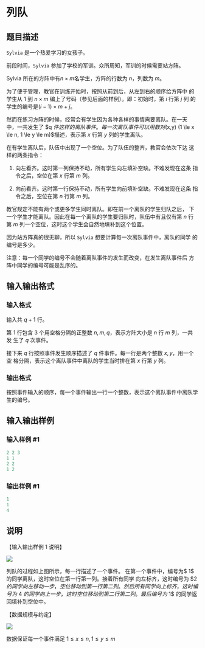 # 列队

## 题目描述

`Sylvia` 是一个热爱学习的女孩子。

前段时间，`Sylvia` 参加了学校的军训。众所周知，军训的时候需要站方阵。

Sylvia 所在的方阵中有$n \times m$名学生，方阵的行数为 $n$，列数为 $m$。

为了便于管理，教官在训练开始时，按照从前到后，从左到右的顺序给方阵中 的学生从 1 到 $n \times m$ 编上了号码（参见后面的样例）。即：初始时，第 $i$ 行第 $j$ 列 的学生的编号是$(i-1)\times m + j$。

然而在练习方阵的时候，经常会有学生因为各种各样的事情需要离队。在一天 中，一共发生了 $q $件这样的离队事件。每一次离队事件可以用数对$(x,y) (1 \le x \le n, 1 \le y \le m)$描述，表示第 $x$ 行第 $y$ 列的学生离队。

在有学生离队后，队伍中出现了一个空位。为了队伍的整齐，教官会依次下达 这样的两条指令：

1. 向左看齐。这时第一列保持不动，所有学生向左填补空缺。不难发现在这条 指令之后，空位在第 $x$ 行第 $m$ 列。

2. 向前看齐。这时第一行保持不动，所有学生向前填补空缺。不难发现在这条 指令之后，空位在第 $n$ 行第 $m$ 列。

教官规定不能有两个或更多学生同时离队。即在前一个离队的学生归队之后， 下一个学生才能离队。因此在每一个离队的学生要归队时，队伍中有且仅有第 $n$ 行 第 $m$ 列一个空位，这时这个学生会自然地填补到这个位置。

因为站方阵真的很无聊，所以 `Sylvia` 想要计算每一次离队事件中，离队的同学 的编号是多少。

注意：每一个同学的编号不会随着离队事件的发生而改变，在发生离队事件后 方阵中同学的编号可能是乱序的。

## 输入输出格式

### 输入格式

输入共 $q+1$ 行。

第 1 行包含 3 个用空格分隔的正整数 $n, m, q$，表示方阵大小是 $n$ 行 $m$ 列，一共发 生了 $q$ 次事件。

接下来 $q$ 行按照事件发生顺序描述了 $q$ 件事件。每一行是两个整数 $x, y$，用一个空 格分隔，表示这个离队事件中离队的学生当时排在第 $x$ 行第 $y$ 列。

### 输出格式

按照事件输入的顺序，每一个事件输出一行一个整数，表示这个离队事件中离队学 生的编号。

## 输入输出样例

### 输入样例 #1

```cpp
2 2 3 
1 1 
2 2 
1 2 
```


### 输出样例 #1

```cpp
1
1
4

```
## 说明

【输入输出样例 1 说明】

![](https://cdn.luogu.com.cn/upload/pic/10870.png)

列队的过程如上图所示，每一行描述了一个事件。 在第一个事件中，编号为$ 1$ 的同学离队，这时空位在第一行第一列。接着所有同学 向左标齐，这时编号为 $2 $的同学向左移动一步，空位移动到第一行第二列。然后所有同 学向上标齐，这时编号为$ 4 $的同学向上一步，这时空位移动到第二行第二列。最后编号 为$ 1$ 的同学返回填补到空位中。

【数据规模与约定】

![](https://cdn.luogu.com.cn/upload/pic/10871.png)

数据保证每一个事件满足 $1 \le x \le n,1 \le y \le m$

